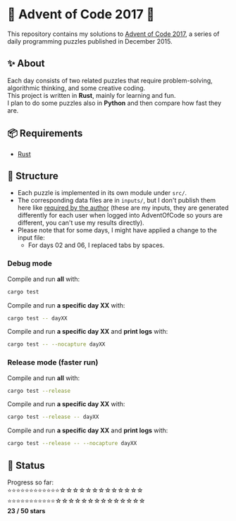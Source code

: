 # 🎄 Advent of Code 2017 🎄

This repository contains my solutions to [Advent of Code 2017](https://adventofcode.com/2017), a series of daily programming puzzles published in December 2015.

## ✨ About

Each day consists of two related puzzles that require problem-solving, algorithmic thinking, and some creative coding.  
This project is written in **Rust**, mainly for learning and fun.  
I plan to do some puzzles also in **Python** and then compare how fast they are.

## 📦 Requirements

- [Rust](https://www.rust-lang.org/tools/install)

## 🧠 Structure

- Each puzzle is implemented in its own module under `src/`.
- The corresponding data files are in `inputs/`, but I don't publish them here like [required by the author](https://adventofcode.com/2017/about) (these are my inputs, they are generated differently for each user when logged into AdventOfCode so yours are different, you can't use my results directly).
- Please note that for some days, I might have applied a change to the input file:
    - For days 02 and 06, I replaced tabs by spaces.

### Debug mode
Compile and run **all** with:
```bash
cargo test
```

Compile and run **a specific day XX** with:
```bash
cargo test -- dayXX
```

Compile and run **a specific day XX** and **print logs** with:
```bash
cargo test -- --nocapture dayXX
```

### Release mode (faster run)
Compile and run **all** with:
```bash
cargo test --release
```

Compile and run **a specific day XX** with:
```bash
cargo test --release -- dayXX
```

Compile and run **a specific day XX** and **print logs** with:
```bash
cargo test --release -- --nocapture dayXX
```

## 🚧 Status

Progress so far:  
⭐⭐⭐⭐⭐⭐⭐⭐⭐⭐⭐⭐☆☆☆☆☆☆☆☆☆☆☆☆☆   
⭐⭐⭐⭐⭐⭐⭐⭐⭐⭐⭐☆☆☆☆☆☆☆☆☆☆☆☆☆☆   
**23 / 50 stars**
